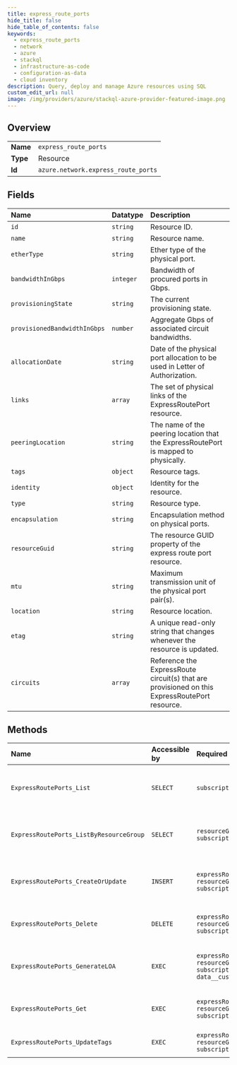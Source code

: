 ```yaml
---
title: express_route_ports
hide_title: false
hide_table_of_contents: false
keywords:
  - express_route_ports
  - network
  - azure    
  - stackql
  - infrastructure-as-code
  - configuration-as-data
  - cloud inventory
description: Query, deploy and manage Azure resources using SQL
custom_edit_url: null
image: /img/providers/azure/stackql-azure-provider-featured-image.png
---
```

  
    

## Overview
<table><tbody>
<tr><td><b>Name</b></td><td><code>express_route_ports</code></td></tr>
<tr><td><b>Type</b></td><td>Resource</td></tr>
<tr><td><b>Id</b></td><td><code>azure.network.express_route_ports</code></td></tr>
</tbody></table>

## Fields
| Name | Datatype | Description |
|:-----|:---------|:------------|
| `id` | `string` | Resource ID. |
| `name` | `string` | Resource name. |
| `etherType` | `string` | Ether type of the physical port. |
| `bandwidthInGbps` | `integer` | Bandwidth of procured ports in Gbps. |
| `provisioningState` | `string` | The current provisioning state. |
| `provisionedBandwidthInGbps` | `number` | Aggregate Gbps of associated circuit bandwidths. |
| `allocationDate` | `string` | Date of the physical port allocation to be used in Letter of Authorization. |
| `links` | `array` | The set of physical links of the ExpressRoutePort resource. |
| `peeringLocation` | `string` | The name of the peering location that the ExpressRoutePort is mapped to physically. |
| `tags` | `object` | Resource tags. |
| `identity` | `object` | Identity for the resource. |
| `type` | `string` | Resource type. |
| `encapsulation` | `string` | Encapsulation method on physical ports. |
| `resourceGuid` | `string` | The resource GUID property of the express route port resource. |
| `mtu` | `string` | Maximum transmission unit of the physical port pair(s). |
| `location` | `string` | Resource location. |
| `etag` | `string` | A unique read-only string that changes whenever the resource is updated. |
| `circuits` | `array` | Reference the ExpressRoute circuit(s) that are provisioned on this ExpressRoutePort resource. |
## Methods
| Name | Accessible by | Required Params | Description |
|:-----|:--------------|:----------------|:------------|
| `ExpressRoutePorts_List` | `SELECT` | `subscriptionId` | List all the ExpressRoutePort resources in the specified subscription. |
| `ExpressRoutePorts_ListByResourceGroup` | `SELECT` | `resourceGroupName, subscriptionId` | List all the ExpressRoutePort resources in the specified resource group. |
| `ExpressRoutePorts_CreateOrUpdate` | `INSERT` | `expressRoutePortName, resourceGroupName, subscriptionId` | Creates or updates the specified ExpressRoutePort resource. |
| `ExpressRoutePorts_Delete` | `DELETE` | `expressRoutePortName, resourceGroupName, subscriptionId` | Deletes the specified ExpressRoutePort resource. |
| `ExpressRoutePorts_GenerateLOA` | `EXEC` | `expressRoutePortName, resourceGroupName, subscriptionId, data__customerName` | Generate a letter of authorization for the requested ExpressRoutePort resource. |
| `ExpressRoutePorts_Get` | `EXEC` | `expressRoutePortName, resourceGroupName, subscriptionId` | Retrieves the requested ExpressRoutePort resource. |
| `ExpressRoutePorts_UpdateTags` | `EXEC` | `expressRoutePortName, resourceGroupName, subscriptionId` | Update ExpressRoutePort tags. |
